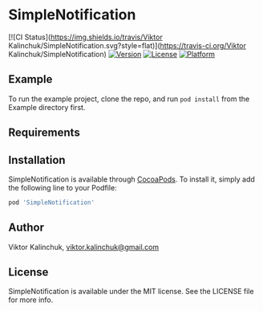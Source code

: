 # SimpleNotification

[![CI Status](https://img.shields.io/travis/Viktor Kalinchuk/SimpleNotification.svg?style=flat)](https://travis-ci.org/Viktor Kalinchuk/SimpleNotification)
[![Version](https://img.shields.io/cocoapods/v/SimpleNotification.svg?style=flat)](https://cocoapods.org/pods/SimpleNotification)
[![License](https://img.shields.io/cocoapods/l/SimpleNotification.svg?style=flat)](https://cocoapods.org/pods/SimpleNotification)
[![Platform](https://img.shields.io/cocoapods/p/SimpleNotification.svg?style=flat)](https://cocoapods.org/pods/SimpleNotification)

## Example

To run the example project, clone the repo, and run `pod install` from the Example directory first.

## Requirements

## Installation

SimpleNotification is available through [CocoaPods](https://cocoapods.org). To install
it, simply add the following line to your Podfile:

```ruby
pod 'SimpleNotification'
```

## Author

Viktor Kalinchuk, viktor.kalinchuk@gmail.com

## License

SimpleNotification is available under the MIT license. See the LICENSE file for more info.
